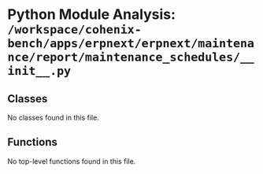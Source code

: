 # Python Module Analysis: `/workspace/cohenix-bench/apps/erpnext/erpnext/maintenance/report/maintenance_schedules/__init__.py`

## Classes

No classes found in this file.


## Functions

No top-level functions found in this file.
